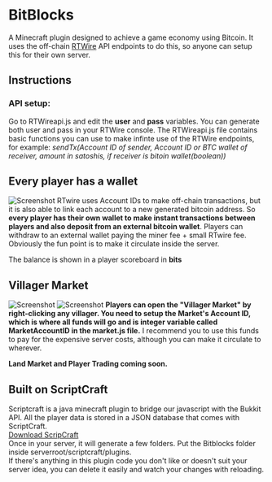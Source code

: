 # BitBlocks

A Minecraft plugin designed to achieve a game economy using Bitcoin. It uses the off-chain [RTWire](https://rtwire.com/) API endpoints to do this, so anyone can setup this for their own server.  
## Instructions
### API setup:
Go to RTWireapi.js and edit the **user** and **pass** variables. You can generate both user and pass in your RTWire console.
The RTWireapi.js file contains basic functions you can use to make infinte use of the RTWire endpoints, for example: *sendTx(Account ID of sender, Account ID or BTC wallet of receiver, amount in satoshis, if receiver is bitoin wallet(boolean))*

## Every player has a wallet
![Screenshot](http://i.imgur.com/Tss5tWT.png)
RTwire uses Account IDs to make off-chain transactions, but it is also able to link each account to a new generated bitcoin address. So **every player has their own wallet to make instant transactions between players and also deposit from an external bitcoin wallet**. Players can withdraw to an external wallet paying the miner fee + small RTwire fee. Obviously the fun point is to make it circulate inside the server.  
 
The balance is shown in a player scoreboard in **bits**  

## Villager Market
![Screenshot](http://i.imgur.com/8aJOBxV.png)
![Screenshot](http://i.imgur.com/7DA1QIH.png)
**Players can open the "Villager Market" by right-clicking any villager. You need to setup the Market's Account ID, which is where all funds will go and is integer variable called MarketAccountID in the market.js file.**
I recommend you to use this funds to pay for the expensive server costs, although you can make it circulate to wherever.

**Land Market and Player Trading coming soon.**

## Built on ScriptCraft
Scriptcraft is a java minecraft plugin to bridge our javascript with the Bukkit API. All the player data is stored in a JSON database that comes with ScriptCraft.   
[Download ScripCraft](https://scriptcraftjs.org)  
Once in your server, it will generate a few folders. Put the Bitblocks folder inside serverroot/scriptcraft/plugins.  
If there's anything in this plugin code you don't like or doesn't suit your server idea, you can delete it easily and watch your changes with reloading.
